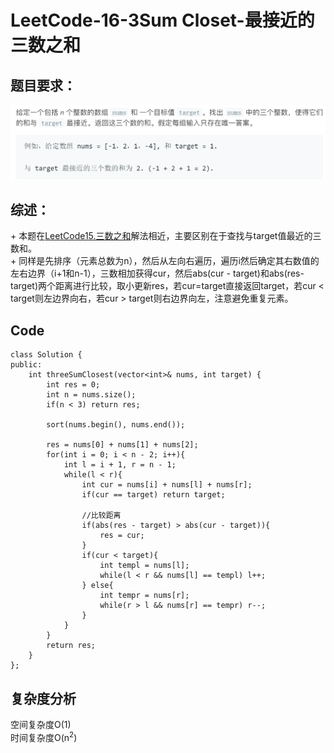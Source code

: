 # LeetCode-16-3Sum Closet-最接近的三数之和

## 题目要求：
![avatar](https://github.com/JakeChanFangZiyuan20/MyLeetCode/blob/master/img/16.png)

## 综述：  
\+ 本题在[LeetCode15.三数之和](https://leetcode-cn.com/problems/3sum/)解法相近，主要区别在于查找与target值最近的三数和。  
\+ 同样是先排序（元素总数为n），然后从左向右遍历，遍历i然后确定其右数值的左右边界（i+1和n-1），三数相加获得cur，然后abs(cur - target)和abs(res- target)两个距离进行比较，取小更新res，若cur=target直接返回target，若cur < target则左边界向右，若cur > target则右边界向左，注意避免重复元素。

## Code
```
class Solution {
public:
    int threeSumClosest(vector<int>& nums, int target) {
        int res = 0;
        int n = nums.size();
        if(n < 3) return res;

        sort(nums.begin(), nums.end());

        res = nums[0] + nums[1] + nums[2];
        for(int i = 0; i < n - 2; i++){
            int l = i + 1, r = n - 1;
            while(l < r){
                int cur = nums[i] + nums[l] + nums[r];
                if(cur == target) return target;
                
                //比较距离
                if(abs(res - target) > abs(cur - target)){
                    res = cur;
                }
                if(cur < target){
                    int templ = nums[l];
                    while(l < r && nums[l] == templ) l++;
                } else{
                    int tempr = nums[r];
                    while(r > l && nums[r] == tempr) r--;
                }
            }
        }
        return res;
    }
};
```


## 复杂度分析
空间复杂度O(1)  
时间复杂度O(n<sup>2</sup>)

